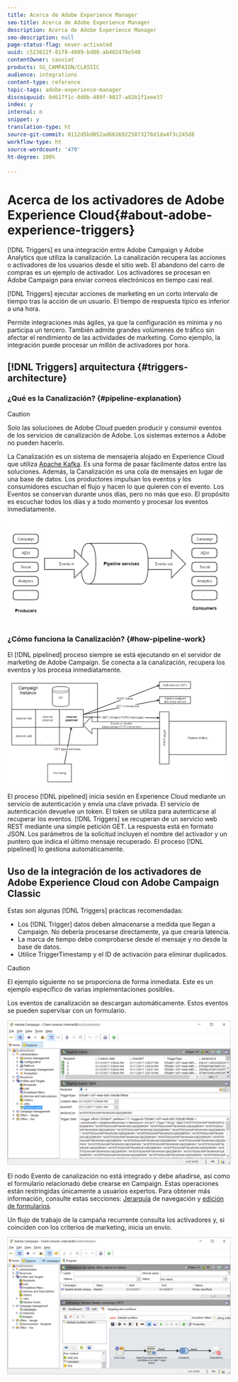 ```yaml
---
title: Acerca de Adobe Experience Manager
seo-title: Acerca de Adobe Experience Manager
description: Acerca de Adobe Experience Manager
seo-description: null
page-status-flag: never-activated
uuid: c523822f-8178-4989-bd88-ab402470e540
contentOwner: sauviat
products: SG_CAMPAIGN/CLASSIC
audience: integrations
content-type: reference
topic-tags: adobe-experience-manager
discoiquuid: 0d617f1c-0d0b-489f-9027-a92b1f1eee37
index: y
internal: n
snippet: y
translation-type: ht
source-git-commit: 0112d5bd052ad66169225073276d1da4f3c245d8
workflow-type: ht
source-wordcount: '479'
ht-degree: 100%

---
```



# Acerca de los activadores de Adobe Experience Cloud{#about-adobe-experience-triggers}

[!DNL Triggers] es una integración entre Adobe Campaign y Adobe Analytics que utiliza la canalización. La canalización recupera las acciones o activadores de los usuarios desde el sitio web. El abandono del carro de compras es un ejemplo de activador. Los activadores se procesan en Adobe Campaign para enviar correos electrónicos en tiempo casi real.

[!DNL Triggers] ejecutar acciones de marketing en un corto intervalo de tiempo tras la acción de un usuario. El tiempo de respuesta típico es inferior a una hora.

Permite integraciones más ágiles, ya que la configuración es mínima y no participa un tercero.
También admite grandes volúmenes de tráfico sin afectar el rendimiento de las actividades de marketing. Como ejemplo, la integración puede procesar un millón de activadores por hora.

## [!DNL Triggers] arquitectura {#triggers-architecture}

### ¿Qué es la Canalización? {#pipeline-explanation}

>[!CAUTION]
>
>Solo las soluciones de Adobe Cloud pueden producir y consumir eventos de los servicios de canalización de Adobe. Los sistemas externos a Adobe no pueden hacerlo.

La Canalización es un sistema de mensajería alojado en Experience Cloud que utiliza [Apache Kafka](http://kafka.apache.org/). Es una forma de pasar fácilmente datos entre las soluciones. Además, la Canalización es una cola de mensajes en lugar de una base de datos. Los productores impulsan los eventos y los consumidores escuchan el flujo y hacen lo que quieren con el evento. Los Eventos se conservan durante unos días, pero no más que eso. El propósito es escuchar todos los días y a todo momento y procesar los eventos inmediatamente.

![](assets/triggers_1.png)

### ¿Cómo funciona la Canalización? {#how-pipeline-work}

El [!DNL pipelined] proceso siempre se está ejecutando en el servidor de marketing de Adobe Campaign. Se conecta a la canalización, recupera los eventos y los procesa inmediatamente.

![](assets/triggers_2.png)

El proceso [!DNL pipelined] inicia sesión en Experience Cloud mediante un servicio de autenticación y envía una clave privada. El servicio de autenticación devuelve un token. El token se utiliza para autenticarse al recuperar los eventos. [!DNL Triggers] se recuperan de un servicio web REST mediante una simple petición GET. La respuesta está en formato JSON. Los parámetros de la solicitud incluyen el nombre del activador y un puntero que indica el último mensaje recuperado. El proceso [!DNL pipelined] lo gestiona automáticamente.

## Uso de la integración de los activadores de Adobe Experience Cloud con Adobe Campaign Classic

Estas son algunas [!DNL Triggers] prácticas recomendadas:

* Los [!DNL Trigger] datos deben almacenarse a medida que llegan a Campaign. No debería procesarse directamente, ya que crearía latencia.
* La marca de tiempo debe comprobarse desde el mensaje y no desde la base de datos.
* Utilice TriggerTimestamp y el ID de activación para eliminar duplicados.

>[!CAUTION]
>
>El ejemplo siguiente no se proporciona de forma inmediata. Este es un ejemplo específico de varias implementaciones posibles.

Los eventos de canalización se descargan automáticamente. Estos eventos se pueden supervisar con un formulario.

![](assets/triggers_3.png)

El nodo Evento de canalización no está integrado y debe añadirse, así como el formulario relacionado debe crearse en Campaign. Estas operaciones están restringidas únicamente a usuarios expertos. Para obtener más información, consulte estas secciones: [Jerarquía](../../configuration/using/about-navigation-hierarchy.md) de navegación y [edición de formularios](../../configuration/using/editing-forms.md).

Un flujo de trabajo de la campaña recurrente consulta los activadores y, si coinciden con los criterios de marketing, inicia un envío.

![](assets/triggers_4.png)
